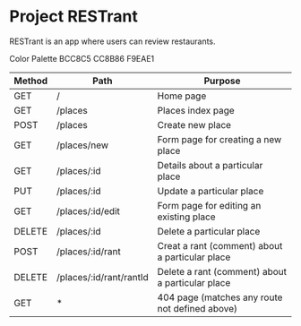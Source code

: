 # Project RESTrant

RESTrant is an app where users can review restaurants.

Color Palette
BCC8C5
CC8B86
F9EAE1

| Method    |                      Path |                                          Purpose |
|-----------|---------------------------|--------------------------------------------------|
| GET       |                      /    |                                         Home page|
| GET       |               /places     |                                 Places index page|
| POST      |                 /places   |                                 Create new place |
| GET       | /places/new               | Form page for creating a new place               |
| GET       | /places/:id               | Details about a particular place                 |
| PUT       | /places/:id               | Update a particular place                        |
| GET       | /places/:id/edit          | Form page for editing an existing place          |
|DELETE     | /places/:id               | Delete a particular place                        |
| POST      | /places/:id/rant          | Creat a rant (comment) about a particular place  |
| DELETE    | /places/:id/rant/rantId   | Delete a rant (comment) about a particular place |
| GET       | *                         | 404 page (matches any route not defined above)   |